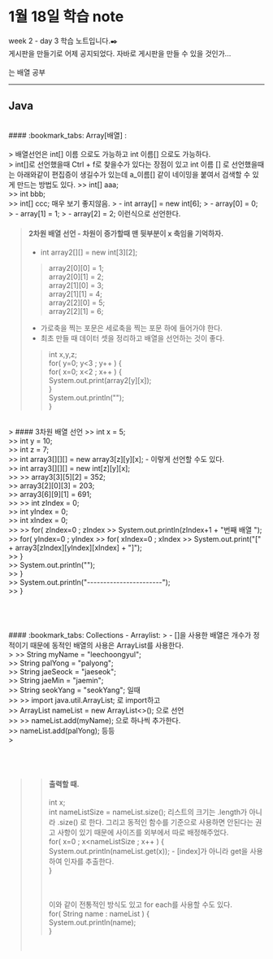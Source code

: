 1월 18일 학습 note
===================


week 2 - day 3 학습 노트입니다.:black_nib:  <br/> 게시판을 만들기로 어제 공지되었다. 자바로 게시판을 만들 수 있을 것인가...<br/><br/>
는 배열 공부<br/>

----------


Java
-------------
<br/>
#### :bookmark_tabs: Array[배열] : 
<br/><br/>
> 배열선언은 int[] 이름 으로도 가능하고 int 이름[] 으로도 가능하다.<br/>
> int[]로 선언했을때 Ctrl + f로 찾을수가 있다는 장점이 있고 int 이름 [] 로 선언했을때는 아래와같이 편집증이 생길수가 있는데 a_이름[] 같이 네이밍을 붙여서 검색할 수 있게 만드는 방법도 있다. 
>> int[] aaa; <br/>
>> int bbb; <br/>
>> int[] ccc; 매우 보기 좋지않음.
> - int array[] = new int[6];
> - array[0] = 0;
> - array[1] = 1;
> - array[2] = 2;  이런식으로 선언한다. 

<br/>

> #### 2차원 배열 선언 - 차원이 증가할때 맨 뒷부분이 x 축임을 기억하자.
> - int array2[][] = new int[3][2];<br/>
>> array2[0][0] = 1;<br/>
>> array2[0][1] = 2;<br/>
>> array2[1][0] = 3;<br/>
>> array2[1][1] = 4;<br/>
>> array2[2][0] = 5;<br/>
>> array2[2][1] = 6;<br/>
> - 가로축을 찍는 포문은 세로축을 찍는 포문 하에 들어가야 한다.
> - 최초 만들 때 데이터 셋을 정리하고 배열을 선언하는 것이 좋다. <br/>
>>	int x,y,z;<br/>
>>	for( y=0; y<3 ; y++ ) {<br/>
>>		for( x=0; x<2 ; x++ ) {<br/>
>>			System.out.print(array2[y][x]);<br/>
>>		}<br/>
>>		System.out.println("");<br/>
>>	}<br/>

<br/>
> #### 3차원 배열 선언 
>> int x = 5;<br/>
>> int y = 10;<br/>
>> int z = 7;<br/>
>> int array3[][][] = new array3[z][y][x];   - 이렇게 선언할 수도 있다.<br/>
>> int array3[][][] = new int[z][y][x];<br/>
>>		
>> array3[3][5][2] = 352;<br/>
>> array3[2][0][3] = 203;<br/>
>> array3[6][9][1] = 691;<br/>
>> 
>> int zIndex = 0;<br/>
>> int yIndex = 0;<br/>
>> int xIndex = 0;<br/>
>> 
>> for( zIndex=0 ; zIndex<z ; zIndex++) { <br/>
>> 	System.out.println(zIndex+1 + "번째 배열 ");<br/>
>> 	for( yIndex=0 ; yIndex<y ; yIndex++) {<br/> 		
>> 		for( xIndex=0 ; xIndex<x ; xIndex++) {<br/>
>>				System.out.print("[" + array3[zIndex][yIndex][xIndex] + "]");<br/>
>>				}<br/>
>>				System.out.println("");<br/>
>>			}<br/>
>>			System.out.println("-----------------------");<br/>
>>		}   <br/><br/>

<br/>
<br/>
<br/>
#### :bookmark_tabs: Collections - Arraylist:
> - []을 사용한 배열은 개수가 정적이기 때문에 동적인 배열의 사용은 ArrayList를 사용한다.<br/>
>
>> String myName = "leechoongyul";<br/>
>> String palYong = "palyong";<br/>
>> String jaeSeock = "jaeseok";<br/>
>> String jaeMin = "jaemin";<br/>
>> String seokYang = "seokYang"; 일때 <br/>
>>
>> import java.util.ArrayList; 로 import하고 <br/>
>> ArrayList<String> nameList = new ArrayList<>(); 으로 선언 <br/>
>>
>> nameList.add(myName);  으로 하나씩 추가한다.<br/>
>> nameList.add(palYong); 등등 <br/>
>

<br/><br/>
>> #### 출력할 때. 
>> int x;<br/>
>> int nameListSize = nameList.size();  리스트의 크기는 .length가 아니라 .size() 로 한다. 그리고 동적인 함수를 기준으로 사용하면 안된다는 권고 사항이 있기 때문에 사이즈를 외부에서 따로 배정해주었다.<br/>
>> for( x=0 ; x<nameListSize ; x++ ) {<br/>
>> 	System.out.println(nameList.get(x));   - [index]가 아니라 get을 사용하여 인자를 추출한다. <br/>
>> }<br/><br/><br/>
>> 	
>>	이와 같이 전통적인 방식도 있고 for each를 사용할 수도 있다.  <br/>
>>	for( String name : nameList ) {<br/>
>>		System.out.println(name);<br/>
>>	}<br/>
><br/>

<br/><br/>

